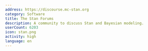 ```yaml
---
address: https://discourse.mc-stan.org
category: Software
title: The Stan Forums
description: A community to discuss Stan and Bayesian modeling.
userCount: 6203
icon: stan.png
activity: high
language: en
---
```


